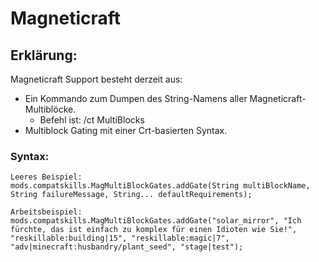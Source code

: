 # Magneticraft

## Erklärung:

Magneticraft Support besteht derzeit aus:

- Ein Kommando zum Dumpen des String-Namens aller Magneticraft-Multiblöcke. 
    - Befehl ist: /ct MultiBlocks
- Multiblock Gating mit einer Crt-basierten Syntax.

### Syntax:

    Leeres Beispiel:
    mods.compatskills.MagMultiBlockGates.addGate(String multiBlockName, String failureMessage, String... defaultRequirements);
    
    Arbeitsbeispiel:
    mods.compatskills.MagMultiBlockGates.addGate("solar_mirror", "Ich fürchte, das ist einfach zu komplex für einen Idioten wie Sie!", "reskillable:building|15", "reskillable:magic|7", "adv|minecraft:husbandry/plant_seed", "stage|test");